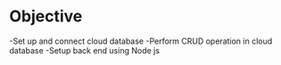 # Objective
-Set up and connect cloud database 
-Perform CRUD operation in cloud database 
-Setup back end using Node js
 